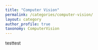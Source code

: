 ```yaml
---
title: "Computer Vision"
permalink: /categories/computer-vision/
layout: category
author_profile: true
taxonomy: ComputerVision
---
```


testtest
